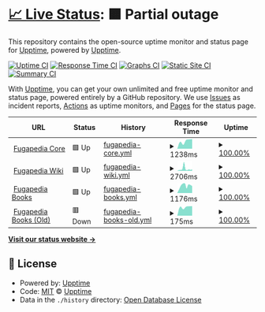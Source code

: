 # [📈 Live Status](https://status.fugapedia.xyz): <!--live status--> **🟧 Partial outage**

This repository contains the open-source uptime monitor and status page for [Upptime](https://upptime.js.org), powered by [Upptime](https://github.com/upptime/upptime).

[![Uptime CI](https://github.com/yarichltd/fugapediastatus/workflows/Uptime%20CI/badge.svg)](https://github.com/upptime/upptime/actions?query=workflow%3A%22Uptime+CI%22)
[![Response Time CI](https://github.com/yarichltd/fugapediastatus/workflows/Response%20Time%20CI/badge.svg)](https://github.com/upptime/upptime/actions?query=workflow%3A%22Response+Time+CI%22)
[![Graphs CI](https://github.com/yarichltd/fugapediastatus/workflows/Graphs%20CI/badge.svg)](https://github.com/upptime/upptime/actions?query=workflow%3A%22Graphs+CI%22)
[![Static Site CI](https://github.com/yarichltd/fugapediastatus/workflows/Static%20Site%20CI/badge.svg)](https://github.com/upptime/upptime/actions?query=workflow%3A%22Static+Site+CI%22)
[![Summary CI](https://github.com/yarichltd/fugapediastatus/workflows/Summary%20CI/badge.svg)](https://github.com/upptime/upptime/actions?query=workflow%3A%22Summary+CI%22)

With [Upptime](https://upptime.js.org), you can get your own unlimited and free uptime monitor and status page, powered entirely by a GitHub repository. We use [Issues](https://github.com/upptime/upptime/issues) as incident reports, [Actions](https://github.com/upptime/upptime/actions) as uptime monitors, and [Pages](https://status.fugapedia.xyz) for the status page.

<!--start: status pages-->
<!-- This summary is generated by Upptime (https://github.com/upptime/upptime) -->
<!-- Do not edit this manually, your changes will be overwritten -->
<!-- prettier-ignore -->
| URL | Status | History | Response Time | Uptime |
| --- | ------ | ------- | ------------- | ------ |
| <img alt="" src="https://fugapedia.xyz/favicon.ico" height="13"> [Fugapedia Core](https://fugapedia.xyz) | 🟩 Up | [fugapedia-core.yml](https://github.com/YarichLTD/fugapediastatus/commits/HEAD/history/fugapedia-core.yml) | <details><summary><img alt="Response time graph" src="./graphs/fugapedia-core/response-time-week.png" height="20"> 1238ms</summary><br><a href="https://yarichltd.github.io/fugapediastatus/history/fugapedia-core"><img alt="Response time 1238" src="https://img.shields.io/endpoint?url=https%3A%2F%2Fraw.githubusercontent.com%2FYarichLTD%2Ffugapediastatus%2FHEAD%2Fapi%2Ffugapedia-core%2Fresponse-time.json"></a><br><a href="https://yarichltd.github.io/fugapediastatus/history/fugapedia-core"><img alt="24-hour response time 1553" src="https://img.shields.io/endpoint?url=https%3A%2F%2Fraw.githubusercontent.com%2FYarichLTD%2Ffugapediastatus%2FHEAD%2Fapi%2Ffugapedia-core%2Fresponse-time-day.json"></a><br><a href="https://yarichltd.github.io/fugapediastatus/history/fugapedia-core"><img alt="7-day response time 1238" src="https://img.shields.io/endpoint?url=https%3A%2F%2Fraw.githubusercontent.com%2FYarichLTD%2Ffugapediastatus%2FHEAD%2Fapi%2Ffugapedia-core%2Fresponse-time-week.json"></a><br><a href="https://yarichltd.github.io/fugapediastatus/history/fugapedia-core"><img alt="30-day response time 1238" src="https://img.shields.io/endpoint?url=https%3A%2F%2Fraw.githubusercontent.com%2FYarichLTD%2Ffugapediastatus%2FHEAD%2Fapi%2Ffugapedia-core%2Fresponse-time-month.json"></a><br><a href="https://yarichltd.github.io/fugapediastatus/history/fugapedia-core"><img alt="1-year response time 1238" src="https://img.shields.io/endpoint?url=https%3A%2F%2Fraw.githubusercontent.com%2FYarichLTD%2Ffugapediastatus%2FHEAD%2Fapi%2Ffugapedia-core%2Fresponse-time-year.json"></a></details> | <details><summary><a href="https://yarichltd.github.io/fugapediastatus/history/fugapedia-core">100.00%</a></summary><a href="https://yarichltd.github.io/fugapediastatus/history/fugapedia-core"><img alt="All-time uptime 100.00%" src="https://img.shields.io/endpoint?url=https%3A%2F%2Fraw.githubusercontent.com%2FYarichLTD%2Ffugapediastatus%2FHEAD%2Fapi%2Ffugapedia-core%2Fuptime.json"></a><br><a href="https://yarichltd.github.io/fugapediastatus/history/fugapedia-core"><img alt="24-hour uptime 100.00%" src="https://img.shields.io/endpoint?url=https%3A%2F%2Fraw.githubusercontent.com%2FYarichLTD%2Ffugapediastatus%2FHEAD%2Fapi%2Ffugapedia-core%2Fuptime-day.json"></a><br><a href="https://yarichltd.github.io/fugapediastatus/history/fugapedia-core"><img alt="7-day uptime 100.00%" src="https://img.shields.io/endpoint?url=https%3A%2F%2Fraw.githubusercontent.com%2FYarichLTD%2Ffugapediastatus%2FHEAD%2Fapi%2Ffugapedia-core%2Fuptime-week.json"></a><br><a href="https://yarichltd.github.io/fugapediastatus/history/fugapedia-core"><img alt="30-day uptime 100.00%" src="https://img.shields.io/endpoint?url=https%3A%2F%2Fraw.githubusercontent.com%2FYarichLTD%2Ffugapediastatus%2FHEAD%2Fapi%2Ffugapedia-core%2Fuptime-month.json"></a><br><a href="https://yarichltd.github.io/fugapediastatus/history/fugapedia-core"><img alt="1-year uptime 100.00%" src="https://img.shields.io/endpoint?url=https%3A%2F%2Fraw.githubusercontent.com%2FYarichLTD%2Ffugapediastatus%2FHEAD%2Fapi%2Ffugapedia-core%2Fuptime-year.json"></a></details>
| <img alt="" src="https://fugapedia.xyz/favicon.ico" height="13"> [Fugapedia Wiki](https://wiki.fugapedia.xyz) | 🟩 Up | [fugapedia-wiki.yml](https://github.com/YarichLTD/fugapediastatus/commits/HEAD/history/fugapedia-wiki.yml) | <details><summary><img alt="Response time graph" src="./graphs/fugapedia-wiki/response-time-week.png" height="20"> 2706ms</summary><br><a href="https://yarichltd.github.io/fugapediastatus/history/fugapedia-wiki"><img alt="Response time 1375" src="https://img.shields.io/endpoint?url=https%3A%2F%2Fraw.githubusercontent.com%2FYarichLTD%2Ffugapediastatus%2FHEAD%2Fapi%2Ffugapedia-wiki%2Fresponse-time.json"></a><br><a href="https://yarichltd.github.io/fugapediastatus/history/fugapedia-wiki"><img alt="24-hour response time 2064" src="https://img.shields.io/endpoint?url=https%3A%2F%2Fraw.githubusercontent.com%2FYarichLTD%2Ffugapediastatus%2FHEAD%2Fapi%2Ffugapedia-wiki%2Fresponse-time-day.json"></a><br><a href="https://yarichltd.github.io/fugapediastatus/history/fugapedia-wiki"><img alt="7-day response time 2706" src="https://img.shields.io/endpoint?url=https%3A%2F%2Fraw.githubusercontent.com%2FYarichLTD%2Ffugapediastatus%2FHEAD%2Fapi%2Ffugapedia-wiki%2Fresponse-time-week.json"></a><br><a href="https://yarichltd.github.io/fugapediastatus/history/fugapedia-wiki"><img alt="30-day response time 1645" src="https://img.shields.io/endpoint?url=https%3A%2F%2Fraw.githubusercontent.com%2FYarichLTD%2Ffugapediastatus%2FHEAD%2Fapi%2Ffugapedia-wiki%2Fresponse-time-month.json"></a><br><a href="https://yarichltd.github.io/fugapediastatus/history/fugapedia-wiki"><img alt="1-year response time 1375" src="https://img.shields.io/endpoint?url=https%3A%2F%2Fraw.githubusercontent.com%2FYarichLTD%2Ffugapediastatus%2FHEAD%2Fapi%2Ffugapedia-wiki%2Fresponse-time-year.json"></a></details> | <details><summary><a href="https://yarichltd.github.io/fugapediastatus/history/fugapedia-wiki">100.00%</a></summary><a href="https://yarichltd.github.io/fugapediastatus/history/fugapedia-wiki"><img alt="All-time uptime 100.00%" src="https://img.shields.io/endpoint?url=https%3A%2F%2Fraw.githubusercontent.com%2FYarichLTD%2Ffugapediastatus%2FHEAD%2Fapi%2Ffugapedia-wiki%2Fuptime.json"></a><br><a href="https://yarichltd.github.io/fugapediastatus/history/fugapedia-wiki"><img alt="24-hour uptime 100.00%" src="https://img.shields.io/endpoint?url=https%3A%2F%2Fraw.githubusercontent.com%2FYarichLTD%2Ffugapediastatus%2FHEAD%2Fapi%2Ffugapedia-wiki%2Fuptime-day.json"></a><br><a href="https://yarichltd.github.io/fugapediastatus/history/fugapedia-wiki"><img alt="7-day uptime 100.00%" src="https://img.shields.io/endpoint?url=https%3A%2F%2Fraw.githubusercontent.com%2FYarichLTD%2Ffugapediastatus%2FHEAD%2Fapi%2Ffugapedia-wiki%2Fuptime-week.json"></a><br><a href="https://yarichltd.github.io/fugapediastatus/history/fugapedia-wiki"><img alt="30-day uptime 100.00%" src="https://img.shields.io/endpoint?url=https%3A%2F%2Fraw.githubusercontent.com%2FYarichLTD%2Ffugapediastatus%2FHEAD%2Fapi%2Ffugapedia-wiki%2Fuptime-month.json"></a><br><a href="https://yarichltd.github.io/fugapediastatus/history/fugapedia-wiki"><img alt="1-year uptime 100.00%" src="https://img.shields.io/endpoint?url=https%3A%2F%2Fraw.githubusercontent.com%2FYarichLTD%2Ffugapediastatus%2FHEAD%2Fapi%2Ffugapedia-wiki%2Fuptime-year.json"></a></details>
| <img alt="" src="https://fugapedia.xyz/favicon.ico" height="13"> [Fugapedia Books](https://books.fugapedia.xyz) | 🟩 Up | [fugapedia-books.yml](https://github.com/YarichLTD/fugapediastatus/commits/HEAD/history/fugapedia-books.yml) | <details><summary><img alt="Response time graph" src="./graphs/fugapedia-books/response-time-week.png" height="20"> 1176ms</summary><br><a href="https://yarichltd.github.io/fugapediastatus/history/fugapedia-books"><img alt="Response time 974" src="https://img.shields.io/endpoint?url=https%3A%2F%2Fraw.githubusercontent.com%2FYarichLTD%2Ffugapediastatus%2FHEAD%2Fapi%2Ffugapedia-books%2Fresponse-time.json"></a><br><a href="https://yarichltd.github.io/fugapediastatus/history/fugapedia-books"><img alt="24-hour response time 1115" src="https://img.shields.io/endpoint?url=https%3A%2F%2Fraw.githubusercontent.com%2FYarichLTD%2Ffugapediastatus%2FHEAD%2Fapi%2Ffugapedia-books%2Fresponse-time-day.json"></a><br><a href="https://yarichltd.github.io/fugapediastatus/history/fugapedia-books"><img alt="7-day response time 1176" src="https://img.shields.io/endpoint?url=https%3A%2F%2Fraw.githubusercontent.com%2FYarichLTD%2Ffugapediastatus%2FHEAD%2Fapi%2Ffugapedia-books%2Fresponse-time-week.json"></a><br><a href="https://yarichltd.github.io/fugapediastatus/history/fugapedia-books"><img alt="30-day response time 1001" src="https://img.shields.io/endpoint?url=https%3A%2F%2Fraw.githubusercontent.com%2FYarichLTD%2Ffugapediastatus%2FHEAD%2Fapi%2Ffugapedia-books%2Fresponse-time-month.json"></a><br><a href="https://yarichltd.github.io/fugapediastatus/history/fugapedia-books"><img alt="1-year response time 974" src="https://img.shields.io/endpoint?url=https%3A%2F%2Fraw.githubusercontent.com%2FYarichLTD%2Ffugapediastatus%2FHEAD%2Fapi%2Ffugapedia-books%2Fresponse-time-year.json"></a></details> | <details><summary><a href="https://yarichltd.github.io/fugapediastatus/history/fugapedia-books">100.00%</a></summary><a href="https://yarichltd.github.io/fugapediastatus/history/fugapedia-books"><img alt="All-time uptime 100.00%" src="https://img.shields.io/endpoint?url=https%3A%2F%2Fraw.githubusercontent.com%2FYarichLTD%2Ffugapediastatus%2FHEAD%2Fapi%2Ffugapedia-books%2Fuptime.json"></a><br><a href="https://yarichltd.github.io/fugapediastatus/history/fugapedia-books"><img alt="24-hour uptime 100.00%" src="https://img.shields.io/endpoint?url=https%3A%2F%2Fraw.githubusercontent.com%2FYarichLTD%2Ffugapediastatus%2FHEAD%2Fapi%2Ffugapedia-books%2Fuptime-day.json"></a><br><a href="https://yarichltd.github.io/fugapediastatus/history/fugapedia-books"><img alt="7-day uptime 100.00%" src="https://img.shields.io/endpoint?url=https%3A%2F%2Fraw.githubusercontent.com%2FYarichLTD%2Ffugapediastatus%2FHEAD%2Fapi%2Ffugapedia-books%2Fuptime-week.json"></a><br><a href="https://yarichltd.github.io/fugapediastatus/history/fugapedia-books"><img alt="30-day uptime 100.00%" src="https://img.shields.io/endpoint?url=https%3A%2F%2Fraw.githubusercontent.com%2FYarichLTD%2Ffugapediastatus%2FHEAD%2Fapi%2Ffugapedia-books%2Fuptime-month.json"></a><br><a href="https://yarichltd.github.io/fugapediastatus/history/fugapedia-books"><img alt="1-year uptime 100.00%" src="https://img.shields.io/endpoint?url=https%3A%2F%2Fraw.githubusercontent.com%2FYarichLTD%2Ffugapediastatus%2FHEAD%2Fapi%2Ffugapedia-books%2Fuptime-year.json"></a></details>
| <img alt="" src="https://fugapedia.xyz/favicon.ico" height="13"> [Fugapedia Books (Old)](https://fugapedia.xyz/ebooks/) | 🟥 Down | [fugapedia-books-old.yml](https://github.com/YarichLTD/fugapediastatus/commits/HEAD/history/fugapedia-books-old.yml) | <details><summary><img alt="Response time graph" src="./graphs/fugapedia-books-old/response-time-week.png" height="20"> 175ms</summary><br><a href="https://yarichltd.github.io/fugapediastatus/history/fugapedia-books-old"><img alt="Response time 175" src="https://img.shields.io/endpoint?url=https%3A%2F%2Fraw.githubusercontent.com%2FYarichLTD%2Ffugapediastatus%2FHEAD%2Fapi%2Ffugapedia-books-old%2Fresponse-time.json"></a><br><a href="https://yarichltd.github.io/fugapediastatus/history/fugapedia-books-old"><img alt="24-hour response time 192" src="https://img.shields.io/endpoint?url=https%3A%2F%2Fraw.githubusercontent.com%2FYarichLTD%2Ffugapediastatus%2FHEAD%2Fapi%2Ffugapedia-books-old%2Fresponse-time-day.json"></a><br><a href="https://yarichltd.github.io/fugapediastatus/history/fugapedia-books-old"><img alt="7-day response time 175" src="https://img.shields.io/endpoint?url=https%3A%2F%2Fraw.githubusercontent.com%2FYarichLTD%2Ffugapediastatus%2FHEAD%2Fapi%2Ffugapedia-books-old%2Fresponse-time-week.json"></a><br><a href="https://yarichltd.github.io/fugapediastatus/history/fugapedia-books-old"><img alt="30-day response time 175" src="https://img.shields.io/endpoint?url=https%3A%2F%2Fraw.githubusercontent.com%2FYarichLTD%2Ffugapediastatus%2FHEAD%2Fapi%2Ffugapedia-books-old%2Fresponse-time-month.json"></a><br><a href="https://yarichltd.github.io/fugapediastatus/history/fugapedia-books-old"><img alt="1-year response time 175" src="https://img.shields.io/endpoint?url=https%3A%2F%2Fraw.githubusercontent.com%2FYarichLTD%2Ffugapediastatus%2FHEAD%2Fapi%2Ffugapedia-books-old%2Fresponse-time-year.json"></a></details> | <details><summary><a href="https://yarichltd.github.io/fugapediastatus/history/fugapedia-books-old">100.00%</a></summary><a href="https://yarichltd.github.io/fugapediastatus/history/fugapedia-books-old"><img alt="All-time uptime 100.00%" src="https://img.shields.io/endpoint?url=https%3A%2F%2Fraw.githubusercontent.com%2FYarichLTD%2Ffugapediastatus%2FHEAD%2Fapi%2Ffugapedia-books-old%2Fuptime.json"></a><br><a href="https://yarichltd.github.io/fugapediastatus/history/fugapedia-books-old"><img alt="24-hour uptime 100.00%" src="https://img.shields.io/endpoint?url=https%3A%2F%2Fraw.githubusercontent.com%2FYarichLTD%2Ffugapediastatus%2FHEAD%2Fapi%2Ffugapedia-books-old%2Fuptime-day.json"></a><br><a href="https://yarichltd.github.io/fugapediastatus/history/fugapedia-books-old"><img alt="7-day uptime 100.00%" src="https://img.shields.io/endpoint?url=https%3A%2F%2Fraw.githubusercontent.com%2FYarichLTD%2Ffugapediastatus%2FHEAD%2Fapi%2Ffugapedia-books-old%2Fuptime-week.json"></a><br><a href="https://yarichltd.github.io/fugapediastatus/history/fugapedia-books-old"><img alt="30-day uptime 100.00%" src="https://img.shields.io/endpoint?url=https%3A%2F%2Fraw.githubusercontent.com%2FYarichLTD%2Ffugapediastatus%2FHEAD%2Fapi%2Ffugapedia-books-old%2Fuptime-month.json"></a><br><a href="https://yarichltd.github.io/fugapediastatus/history/fugapedia-books-old"><img alt="1-year uptime 100.00%" src="https://img.shields.io/endpoint?url=https%3A%2F%2Fraw.githubusercontent.com%2FYarichLTD%2Ffugapediastatus%2FHEAD%2Fapi%2Ffugapedia-books-old%2Fuptime-year.json"></a></details>

<!--end: status pages-->

[**Visit our status website →**](https://status.fugapedia.xyz)

## 📄 License

- Powered by: [Upptime](https://github.com/upptime/upptime)
- Code: [MIT](./LICENSE) © [Upptime](https://upptime.js.org)
- Data in the `./history` directory: [Open Database License](https://opendatacommons.org/licenses/odbl/1-0/)
